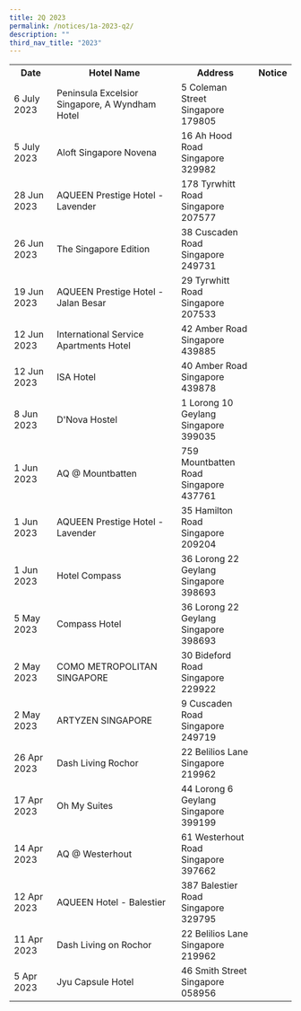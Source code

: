 ```yaml
---
title: 2Q 2023
permalink: /notices/1a-2023-q2/
description: ""
third_nav_title: "2023"
---
```

<table>
	<tbody><tr>
		<th>Date</th>
		<th>Hotel Name</th>
		<th>Address</th>
		<th>Notice</th>
	</tr>
				<tr>
		<td>6 July 2023</td>
		<td>Peninsula Excelsior Singapore, A Wyndham Hotel</td>
		<td>5 Coleman Street<br>Singapore 179805</td>
		<td><a href="/files/Peninsula Excelsior Singapore, A Wyndham Hotel.pdf"></a></td>
	</tr>
<tr>
		</tr><tr>
		<td>5 July 2023</td>
		<td>Aloft Singapore Novena</td>
		<td>16 Ah Hood Road<br>Singapore 329982</td>
		<td><a href="/files/Aloft Singapore Novena.pdf"></a></td>
	</tr>
<tr>
		<td>28 Jun 2023</td>
		<td>AQUEEN Prestige Hotel - Lavender</td>
		<td>178 Tyrwhitt Road<br>Singapore 207577</td>
		<td><a href="/files/AQUEEN Prestige Hotel - Lavender_178 TYRWHITT ROAD.pdf"></a></td>
	</tr>
		<tr>
		<td>26 Jun 2023</td>
		<td>The Singapore Edition</td>
		<td>38 Cuscaden Road<br>Singapore 249731</td>
		<td><a href="/files/The Singapore Edition.pdf"></a></td>
	</tr>
		<tr>
		<td>19 Jun 2023</td>
		<td>AQUEEN Prestige Hotel - Jalan Besar</td>
		<td>29 Tyrwhitt Road<br>Singapore 207533</td>
		<td><a href="/files/AQUEEN Prestige Hotel - Jalan Besar.pdf"></a></td>
	</tr>
			<tr>
		<td>12 Jun 2023</td>
		<td>International Service Apartments Hotel</td>
		<td>42 Amber Road<br>Singapore 439885</td>
		<td><a href="/files/International Service Apartments Hotel.pdf"></a></td>
	</tr>
	<tr>
		<td>12 Jun 2023</td>
		<td>ISA Hotel</td>
		<td>40 Amber Road<br>Singapore 439878</td>
		<td><a href="/files/ISA Hotel.pdf"></a></td>
	</tr>
				<tr>
		<td>8 Jun 2023</td>
		<td>D'Nova Hostel</td>
		<td>1	Lorong 10 Geylang<br>Singapore 399035</td>
		<td><a href="/files/D'Nova Hostel.pdf"></a></td>
	</tr>
		<tr>
		<td>1 Jun 2023</td>
		<td>AQ @ Mountbatten</td>
		<td>759 Mountbatten Road<br>Singapore 437761</td>
		<td><a href="/files/AQ Mountbatten.pdf"></a></td>
	</tr>
		<tr>
		<td>1 Jun 2023</td>
		<td>AQUEEN Prestige Hotel - Lavender</td>
		<td>35 Hamilton Road<br>Singapore 209204</td>
		<td><a href="/files/AQUEEN Prestige Lavender.pdf"></a></td>
	</tr>
		<tr>
		<td>1 Jun 2023</td>
		<td>Hotel Compass</td>
		<td>36 Lorong 22 Geylang <br>Singapore 398693</td>
		<td><a href="/files/Hotel Compass_2023.pdf"></a></td>
	</tr>
 <tr>
		<td>5 May 2023</td>
		<td>Compass Hotel</td>
		<td>36 Lorong 22 Geylang <br>Singapore 398693</td>
		<td><a href="/files/Compass Hotel.pdf"></a></td>
	</tr>
			 <tr>
		<td>2 May 2023</td>
		<td>COMO METROPOLITAN SINGAPORE</td>
		<td>30 Bideford Road<br>Singapore 229922</td>
		<td><a href="/files/COMO METROPOLITAN SINGAPORE.pdf"></a></td>
	</tr>
		 <tr>
		<td>2 May 2023</td>
		<td>ARTYZEN SINGAPORE</td>
		<td>9 Cuscaden Road<br>Singapore 249719</td>
		<td><a href="/files/ARTYZEN SINGAPORE.pdf"></a></td>
	</tr>
 <tr>
		<td>26 Apr 2023</td>
		<td>Dash Living Rochor</td>
		<td>22 Belilios Lane <br>Singapore 219962</td>
		<td><a href="/files/Dash Living Rochor.pdf"></a></td>
	</tr>
	<tr>
		<td>17 Apr 2023</td>
		<td>Oh My Suites</td>
		<td>44 Lorong 6 Geylang <br>Singapore 399199</td>
		<td><a href="/files/Oh My Suites_2023.pdf"></a></td>
	</tr>
								<tr>
		<td>14 Apr 2023</td>
		<td>AQ @ Westerhout</td>
		<td>61 Westerhout Road <br>Singapore 397662</td>
		<td><a href="/files/AQ @ Westerhout.pdf"></a></td>
	</tr>
						<tr>
		<td>12 Apr 2023</td>
		<td>AQUEEN Hotel - Balestier</td>
		<td>387 Balestier Road<br>Singapore 329795</td>
		<td><a href="/files/AQUEEN Hotel - Balestier.pdf"></a></td>
	</tr>
				<tr>
		<td>11 Apr 2023</td>
		<td>Dash Living on Rochor</td>
		<td>22 Belilios Lane<br>Singapore 219962</td>
		<td><a href="/files/Dash Living on Rochor.pdf"></a></td>
	</tr>
		<tr>
		<td>5 Apr 2023</td>
		<td>Jyu Capsule Hotel</td>
		<td>46 Smith Street<br>Singapore 058956</td>
		<td><a href="/files/Jyu Capsule Hotel.pdf"></a></td>
	</tr>
	</tbody></table>